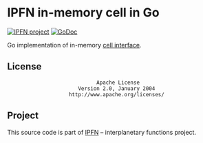 # IPFN in-memory cell in Go

[![IPFN project](https://img.shields.io/badge/project-IPFN-blue.svg?style=flat-square)](http://github.com/ipfn)
[![GoDoc](https://godoc.org/github.com/ipfn/ipfn/go/cellmem?status.svg)](https://godoc.org/github.com/ipfn/ipfn/go/cellmem)

Go implementation of in-memory [cell interface](https://github.com/ipfn/ipfn/tree/master/go/cell).

## License

                                 Apache License
                           Version 2.0, January 2004
                        http://www.apache.org/licenses/

## Project

This source code is part of [IPFN](https://github.com/ipfn) – interplanetary functions project.
